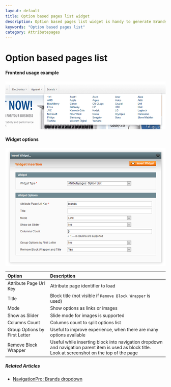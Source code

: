 ```yaml
---
layout: default
title: Option based pages list widget
description: Option based pages list widget is handy to generate Brands and similar menu's
keywords: "Option based pages list"
category: Attributepages
---
```


# Option based pages list

#### Frontend usage example

!['Brands' dropdown inside NavigationPro](/images/navigationpro/siblings/brands_with_dropdown_content.png)

#### Widget options

![Widget form](/images/attributepages/widgets-and-blocks/attribute_options_list.png)

Option | Description
:------|:-----------
Attribute Page Url Key | Attribute page identifier to load
Title | Block title (not visible if `Remove Block Wrapper` is used)
Mode | Show options as links or images
Show as Slider | Slide mode for images is supported
Columns Count | Columns count to split options list
Group Options by First Letter | Useful to improve experience, when there are many options available
Remove Block Wrapper | Useful while inserting block into navigation dropdown and navigation parent item is used as block title.<br/> Look at screenshot on the top of the page

##### Related Articles

- [NavigationPro: Brands dropdown](/m1/extensions/navigationpro/siblings/brands-with-dropdown-content/)
